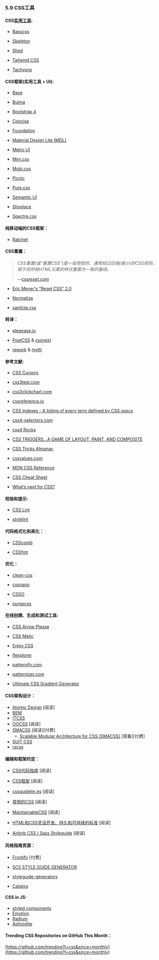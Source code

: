 ### 5.9 CSS工具

#### CSS[实用工具](https://css-tricks.com/need-css-utility-library/):

*   [Basscss](http://basscss.com/)

*   [Skeleton](http://getskeleton.com/)

*   [Shed](http://tedconf.github.io/shed-css/)

*   [Tailwind CSS](https://tailwindcss.com/)

*   [Tachyons](https://github.com/tachyons-css/tachyons/)

#### CSS框架(实用工具 + UI):

*   [Base](http://getbase.org/)

*   [Bulma](http://bulma.io/)

*   [Bootstrap 4](https://v4-alpha.getbootstrap.com/)

*   [Concise](http://concisecss.com/)

*   [Foundation](http://foundation.zurb.com/)

*   [Material Design Lite (MDL)](http://www.getmdl.io/index.html)

*   [Metro UI](http://metroui.org.ua/)

*   [Mini.css](https://minicss.org/)

*   [Mobi.css](http://getmobicss.com/)

*   [Picnic](http://picnicss.com/)

*   [Pure.css](http://purecss.io/)

*   [Semantic UI](http://semantic-ui.com/)

*   [Shoelace](https://shoelace.style/)

*   [Spectre.css](https://picturepan2.github.io/spectre/)

#### 纯移动端的CSS框架：

*   [Ratchet](http://goratchet.com/)

#### CSS重置：

<!-- > A CSS Reset (or “Reset CSS”) is a short, often compressed (minified) set of CSS rules that resets the styling of all HTML elements to a consistent baseline. -->
> *CSS重置(或“重置CSS”)是一组简短的、通常经过压缩(缩小)的CSS规则，用于将所有HTML元素的样式重置为一致的基线。*
> 
> *—[cssreset.com](http://cssreset.com/what-is-a-css-reset/)*

*   [Eric Meyer's “Reset CSS” 2.0](https://meyerweb.com/eric/tools/css/reset/)

*   [Normalize](https://necolas.github.io/normalize.css/)

*   [sanitize.css](https://github.com/jonathantneal/sanitize.css)

#### 转译：

*   [pleeease.io](http://pleeease.io/)

*   [PostCSS](https://github.com/postcss/postcss) & [cssnext](http://cssnext.io/)

*   [rework](https://github.com/reworkcss/rework) & [myth](http://www.myth.io/)

#### 参考文献:

*   [CSS Cursors](http://csscursor.info/)

*   [css3test.com](http://css3test.com/)

*   [css3clickchart.com](http://css3clickchart.com/)

*   [cssreference.io](http://cssreference.io/)

*   [CSS Indexes - A listing of every term defined by CSS specs](https://drafts.csswg.org/indexes/)

*   [css4-selectors.com](http://css4-selectors.com/)

*   [css4 Rocks](http://css4.rocks/)

*   [CSS TRIGGERS...A GAME OF LAYOUT, PAINT, AND COMPOSITE](http://csstriggers.com/)

*   [CSS Tricks Almanac](https://css-tricks.com/almanac/)

*   [cssvalues.com](http://cssvalues.com/)

*   [MDN CSS Reference](https://developer.mozilla.org/en-US/docs/Web/CSS/Reference)

*   [CSS Cheat Sheet](https://adam-marsden.co.uk/css-cheat-sheet/)

*   [What’s next for CSS?](https://cssdb.org/)

#### 校验和提示:

*   [CSS Lint](http://csslint.net/)

*   [stylelint](http://stylelint.io/)

#### 代码格式化和美化：

*   [CSScomb](https://github.com/csscomb/csscomb.js)

*   [CSSfmt](https://github.com/morishitter/cssfmt)

#### 优化：

*   [clean-css](https://github.com/jakubpawlowicz/clean-css)

*   [cssnano](http://cssnano.co/)

*   [CSSO](http://css.github.io/csso/)

*   [purgecss](https://github.com/FullHuman/purgecss)

<!-- Online Creation/Generation/Experimentation Tools: -->
#### 在线创建、生成和测试工具:

*   [CSS Arrow Please](http://cssarrowplease.com/)

*   [CSS Matic](http://www.cssmatic.com/)

*   [Enjoy CSS](http://enjoycss.com/)

*   [flexplorer](http://bennettfeely.com/flexplorer/)

*   [patternify.com](http://patternify.com)

*   [patternizer.com](http://patternizer.com/)

*   [Ultimate CSS Gradient Generator](http://www.colorzilla.com/gradient-editor/)

#### CSS架构设计：

*   [Atomic Design](http://atomicdesign.bradfrost.com/) \[阅读\]
*   [BEM](http://getbem.com/introduction/)
*   [ITCSS](https://www.xfive.co/blog/itcss-scalable-maintainable-css-architecture/)
*   [OOCSS](http://oocss.org/) \[阅读\]
*   [SMACSS](https://smacss.com/) \[阅读\]\[付费\]
    *   [Scalable Modular Architecture for CSS (SMACSS)](https://frontendmasters.com/courses/smacss/) \[观看\]\[付费\]
*   [SUIT CSS](http://suitcss.github.io)
*   [rscss](http://rscss.io/)

<!-- Authoring/Architecting Conventions: -->
#### 编辑和框架约定：

*   [CSS代码指南](http://codeguide.co/#css) \[阅读\]

*   [CSS框架](https://github.com/jareware/css-architecture) \[阅读\]

*   [cssguidelin.es](http://cssguidelin.es/) \[阅读\]

*   [常用的CSS](https://github.com/necolas/idiomatic-css) \[阅读\]

*   [MaintainableCSS](http://maintainablecss.com/) \[阅读\]

*   [HTML和CSS灵活开发、持久和可持续的标准](http://mdo.github.io/code-guide/) \[阅读\]

*   [Airbnb CSS / Sass Styleguide](https://github.com/airbnb/css) \[阅读\]

#### 风格指南资源：

*   [Frontify](https://frontify.com/) \[付费\]

*   [SC5 STYLE GUIDE GENERATOR](http://styleguide.sc5.io/)

*   [styleguide-generators](https://github.com/davidhund/styleguide-generators)

*   [Catalog](https://docs.catalog.style/)

#### CSS in JS:

*   [styled components](https://www.styled-components.com/)
*   [Emotion](https://emotion.sh/docs/introduction)
*   [Radium](https://formidable.com/open-source/radium/)
*   [Aphrodite](https://github.com/Khan/aphrodite)

#### Trending CSS Repositories on GitHub This Month：

[https://github.com/trending?l=css&since=monthly](https://github.com/trending?l=css&since=monthly)